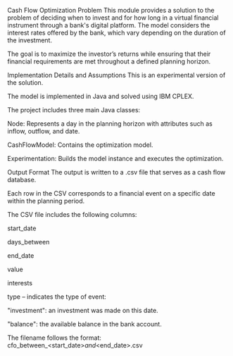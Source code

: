 Cash Flow Optimization Problem
This module provides a solution to the problem of deciding when to invest and for how long in a virtual financial instrument through a bank's digital platform. The model considers the interest rates offered by the bank, which vary depending on the duration of the investment.

The goal is to maximize the investor’s returns while ensuring that their financial requirements are met throughout a defined planning horizon.

Implementation Details and Assumptions
This is an experimental version of the solution.

The model is implemented in Java and solved using IBM CPLEX.

The project includes three main Java classes:

Node: Represents a day in the planning horizon with attributes such as inflow, outflow, and date.

CashFlowModel: Contains the optimization model.

Experimentation: Builds the model instance and executes the optimization.

Output Format
The output is written to a .csv file that serves as a cash flow database.

Each row in the CSV corresponds to a financial event on a specific date within the planning period.

The CSV file includes the following columns:

start_date

days_between

end_date

value

interests

type – indicates the type of event:

"investment": an investment was made on this date.

"balance": the available balance in the bank account.

The filename follows the format:
cfo_between_<start_date>_and_<end_date>.csv


